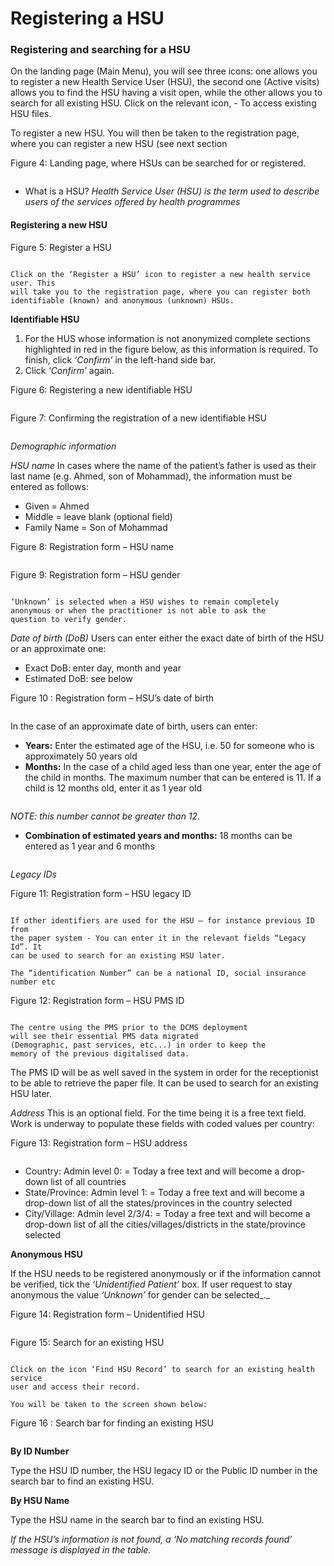 # Registering a HSU

### Registering and searching for a HSU

On the landing page (Main Menu), you will see three icons: one allows you to register a new Health Service User (HSU), the second one (Active visits) allows you to find the HSU having a visit open, while the other allows you to search for all existing HSU. Click on the relevant icon, - To access existing HSU files.

To register a new HSU. You will then be taken to the registration page, where you can register a new HSU (see next section

Figure 4: Landing page, where HSUs can be searched for or registered.

<figure><img src="../../.gitbook/assets/image (10).png" alt=""><figcaption></figcaption></figure>

* What is a HSU? _Health Service User (HSU) is the term used to describe users of the services_ _offered by health programmes_

#### Registering a new HSU

Figure 5: Register a HSU

<figure><img src="../../.gitbook/assets/image (11).png" alt=""><figcaption></figcaption></figure>

```
Click on the ‘Register a HSU’ icon to register a new health service user. This
will take you to the registration page, where you can register both
identifiable (known) and anonymous (unknown) HSUs.
```

**Identifiable HSU**

1. For the HUS whose information is not anonymized complete sections highlighted in red in the figure below, as this information is required. To finish, click _‘Confirm’_ in the left-hand side bar.
2. Click _‘Confirm’_ again.

Figure 6: Registering a new identifiable HSU

<figure><img src="../../.gitbook/assets/image (12).png" alt=""><figcaption></figcaption></figure>

Figure 7: Confirming the registration of a new identifiable HSU

<figure><img src="../../.gitbook/assets/image (13).png" alt=""><figcaption></figcaption></figure>

_Demographic information_

_HSU name_ In cases where the name of the patient’s father is used as their last name (e.g. Ahmed, son of Mohammad), the information must be entered as follows:

* Given = Ahmed
* Middle = leave blank (optional field)
* Family Name = Son of Mohammad

Figure 8: Registration form – HSU name

<figure><img src="../../.gitbook/assets/image (14).png" alt=""><figcaption></figcaption></figure>

Figure 9: Registration form – HSU gender

<figure><img src="../../.gitbook/assets/image (15).png" alt=""><figcaption></figcaption></figure>

```
‘Unknown’ is selected when a HSU wishes to remain completely
anonymous or when the practitioner is not able to ask the
question to verify gender.
```

_Date of birth (DoB)_ Users can enter either the exact date of birth of the HSU or an approximate one:

* Exact DoB: enter day, month and year
* Estimated DoB: see below

Figure 10 : Registration form – HSU’s date of birth

<figure><img src="../../.gitbook/assets/image (16).png" alt=""><figcaption></figcaption></figure>

In the case of an approximate date of birth, users can enter:

* **Years:** Enter the estimated age of the HSU, i.e. 50 for someone who is approximately 50 years old
* **Months:** In the case of a child aged less than one year, enter the age of the child in months. The maximum number that can be entered is 11. If a child is 12 months old, enter it as 1 year old

<figure><img src="../../.gitbook/assets/image (18).png" alt=""><figcaption></figcaption></figure>

_NOTE: this number cannot be greater than 12._

* **Combination of estimated years and months:** 18 months can be entered as 1 year and 6 months

<figure><img src="../../.gitbook/assets/image (19).png" alt=""><figcaption></figcaption></figure>

_Legacy IDs_

Figure 11: Registration form – HSU legacy ID

<figure><img src="../../.gitbook/assets/image (20).png" alt=""><figcaption></figcaption></figure>

```
If other identifiers are used for the HSU – for instance previous ID from
the paper system - You can enter it in the relevant fields “Legacy Id”. It
can be used to search for an existing HSU later.
```

```
The “identification Number” can be a national ID, social insurance
number etc
```

Figure 12: Registration form – HSU PMS ID

<figure><img src="../../.gitbook/assets/image (21).png" alt=""><figcaption></figcaption></figure>

```
The centre using the PMS prior to the DCMS deployment
will see their essential PMS data migrated
(Demographic, past services, etc...) in order to keep the
memory of the previous digitalised data.
```

The PMS ID will be as well saved in the system in order for the receptionist to be able to retrieve the paper file. It can be used to search for an existing HSU later.

_Address_ This is an optional field. For the time being it is a free text field. Work is underway to populate these fields with coded values per country:

Figure 13: Registration form – HSU address

<figure><img src="../../.gitbook/assets/image (22).png" alt=""><figcaption></figcaption></figure>

* Country: Admin level 0: = Today a free text and will become a drop-down list of all countries
* State/Province: Admin level 1: = Today a free text and will become a drop-down list of all the states/provinces in the country selected
* City/Village: Admin level 2/3/4: = Today a free text and will become a drop-down list of all the cities/villages/districts in the state/province selected

**Anonymous HSU**

If the HSU needs to be registered anonymously or if the information cannot be verified, tick the _‘Unidentified Patient’_ box. If user request to stay anonymous the value _‘Unknown’_ for gender can be selected\_.\_

Figure 14: Registration form – Unidentified HSU

<figure><img src="../../.gitbook/assets/image (23).png" alt=""><figcaption></figcaption></figure>

Figure 15: Search for an existing HSU

<figure><img src="../../.gitbook/assets/image (24).png" alt=""><figcaption></figcaption></figure>

```
Click on the icon ‘Find HSU Record’ to search for an existing health service
user and access their record.
```

```
You will be taken to the screen shown below:
```

Figure 16 : Search bar for finding an existing HSU

<figure><img src="../../.gitbook/assets/image (25).png" alt=""><figcaption></figcaption></figure>

**By ID Number**

Type the HSU ID number, the HSU legacy ID or the Public ID number in the search bar to find an existing HSU.

**By HSU Name**

Type the HSU name in the search bar to find an existing HSU.

_If the HSU’s information is not found, a ‘No matching records found’ message is displayed in the table._
